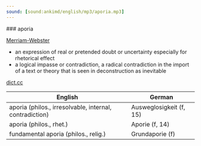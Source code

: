```yaml
---
sound: [sound:ankimd/english/mp3/aporia.mp3]
---
```


\### aporia

[Merriam-Webster](https://www.merriam-webster.com/dictionary/aporia)

- an expression of real or pretended doubt or uncertainty especially for rhetorical effect
- a logical impasse or contradiction, a radical contradiction in the import of a text or theory that is seen in deconstruction as inevitable

[dict.cc](https://www.dict.cc/aporia)

| English        | German       |
| -------------- | ------------ |
| aporia (philos., irresolvable, internal, contradiction) | Ausweglosigkeit (f, 15) |
| aporia (philos., rhet.) | Aporie (f, 14) |
| fundamental aporia (philos., relig.) | Grundaporie (f) |
